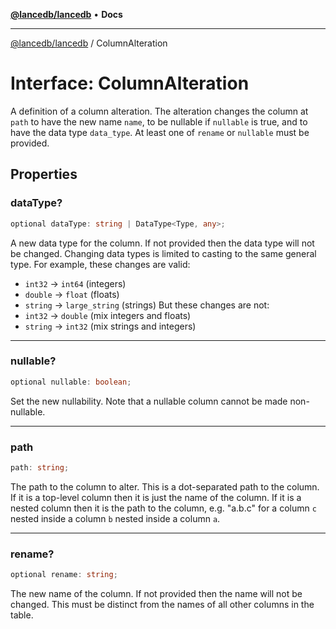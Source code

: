 [**@lancedb/lancedb**](../README.md) • **Docs**

***

[@lancedb/lancedb](../globals.md) / ColumnAlteration

# Interface: ColumnAlteration

A definition of a column alteration. The alteration changes the column at
`path` to have the new name `name`, to be nullable if `nullable` is true,
and to have the data type `data_type`. At least one of `rename` or `nullable`
must be provided.

## Properties

### dataType?

```ts
optional dataType: string | DataType<Type, any>;
```

A new data type for the column. If not provided then the data type will not be changed.
Changing data types is limited to casting to the same general type. For example, these
changes are valid:
* `int32` -> `int64` (integers)
* `double` -> `float` (floats)
* `string` -> `large_string` (strings)
But these changes are not:
* `int32` -> `double` (mix integers and floats)
* `string` -> `int32` (mix strings and integers)

***

### nullable?

```ts
optional nullable: boolean;
```

Set the new nullability. Note that a nullable column cannot be made non-nullable.

***

### path

```ts
path: string;
```

The path to the column to alter. This is a dot-separated path to the column.
If it is a top-level column then it is just the name of the column. If it is
a nested column then it is the path to the column, e.g. "a.b.c" for a column
`c` nested inside a column `b` nested inside a column `a`.

***

### rename?

```ts
optional rename: string;
```

The new name of the column. If not provided then the name will not be changed.
This must be distinct from the names of all other columns in the table.
